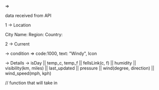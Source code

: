 => 

data received from API

1 -> Location

City Name:
Region:
Country:

2 -> Current

-> condition => code:1000, text: "Windy", Icon

-> Details -> isDay || temp_c, temp_f || fellsLink(c, f) || humidity || visibility(km, miles) || last_updated || pressure || wind(degree, direction) || wind_speed(mph, kph)  

// function
that will take in 


